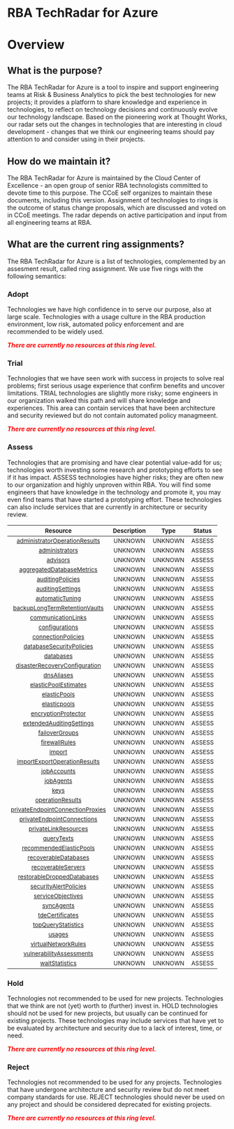 
RBA TechRadar for Azure
=======================

# Overview

## What is the purpose?


The RBA TechRadar for Azure is a tool to inspire and support engineering teams at Risk & Business Analytics to pick the best technologies for new projects; it provides a platform to share knowledge and experience in technologies, to reflect on technology decisions and continuously evolve our technology landscape.  Based on the pioneering work at Thought Works, our radar sets out the changes in technologies that are interesting in cloud development - changes that we think our engineering teams should pay attention to and consider using in their projects.
## How do we maintain it?


The RBA TechRadar for Azure is maintained by the Cloud Center of Excellence - an open group of senior RBA technologists committed to devote time to this purpose.  The CCoE self organizes to maintain these documents, including this version.  Assignment of technologies to rings is the outcome of status change proposals, which are discussed and voted on in CCoE meetings.  The radar depends on active participation and input from all engineering teams at RBA.
## What are the current ring assignments?


The RBA TechRadar for Azure is a list of technologies, complemented by an assesment result, called ring assignment.  We use five rings with the following semantics:
### Adopt


Technologies we have high confidence in to serve our purpose, also at large scale.  Technologies with a usage culture in the RBA production environment, low risk, automated policy enforcement and are recommended to be widely used.  
  
***<font color="red"> There are currently no resources at this ring level. </font>***
### Trial


Technologies that we have seen work with success in projects to solve real problems;  first serious usage experience that confirm benefits and uncover limitations.  TRIAL technologies are slightly more risky; some engineers in our organization walked this path and will share knowledge and experiences.  This area can contain services that have been architecture and security reviewed but do not contain automated policy managmeent.  
  
***<font color="red"> There are currently no resources at this ring level. </font>***
### Assess


Technologies that are promising and have clear potential value-add for us; technologies worth investing some research and prototyping efforts to see if it has impact.  ASSESS technologies have higher risks;  they are often new to our organization and highly unproven within RBA.  You will find some engineers that have knowledge in the technology and promote it, you may even find teams that have started a prototyping effort.  These technologies can also include services that are currently in architecture or security review.  

|<sub>Resource</sub>|<sub>Description</sub>|<sub>Type</sub>|<sub>Status</sub>|
| :---: | :---: | :---: | :---: |
|<sub>[administratorOperationResults](https://github.com/openrba/python-azure-techradar/tree/master/Microsoft.Batch/servers/administratorOperationResults)</sub>|<sub>UNKNOWN</sub>|<sub>UNKNOWN</sub>|<sub>ASSESS</sub>|
|<sub>[administrators](https://github.com/openrba/python-azure-techradar/tree/master/Microsoft.Batch/servers/administrators)</sub>|<sub>UNKNOWN</sub>|<sub>UNKNOWN</sub>|<sub>ASSESS</sub>|
|<sub>[advisors](https://github.com/openrba/python-azure-techradar/tree/master/Microsoft.Batch/servers/advisors)</sub>|<sub>UNKNOWN</sub>|<sub>UNKNOWN</sub>|<sub>ASSESS</sub>|
|<sub>[aggregatedDatabaseMetrics](https://github.com/openrba/python-azure-techradar/tree/master/Microsoft.Batch/servers/aggregatedDatabaseMetrics)</sub>|<sub>UNKNOWN</sub>|<sub>UNKNOWN</sub>|<sub>ASSESS</sub>|
|<sub>[auditingPolicies](https://github.com/openrba/python-azure-techradar/tree/master/Microsoft.Batch/servers/auditingPolicies)</sub>|<sub>UNKNOWN</sub>|<sub>UNKNOWN</sub>|<sub>ASSESS</sub>|
|<sub>[auditingSettings](https://github.com/openrba/python-azure-techradar/tree/master/Microsoft.Batch/servers/auditingSettings)</sub>|<sub>UNKNOWN</sub>|<sub>UNKNOWN</sub>|<sub>ASSESS</sub>|
|<sub>[automaticTuning](https://github.com/openrba/python-azure-techradar/tree/master/Microsoft.Batch/servers/automaticTuning)</sub>|<sub>UNKNOWN</sub>|<sub>UNKNOWN</sub>|<sub>ASSESS</sub>|
|<sub>[backupLongTermRetentionVaults](https://github.com/openrba/python-azure-techradar/tree/master/Microsoft.Batch/servers/backupLongTermRetentionVaults)</sub>|<sub>UNKNOWN</sub>|<sub>UNKNOWN</sub>|<sub>ASSESS</sub>|
|<sub>[communicationLinks](https://github.com/openrba/python-azure-techradar/tree/master/Microsoft.Batch/servers/communicationLinks)</sub>|<sub>UNKNOWN</sub>|<sub>UNKNOWN</sub>|<sub>ASSESS</sub>|
|<sub>[configurations](https://github.com/openrba/python-azure-techradar/tree/master/Microsoft.Batch/servers/configurations)</sub>|<sub>UNKNOWN</sub>|<sub>UNKNOWN</sub>|<sub>ASSESS</sub>|
|<sub>[connectionPolicies](https://github.com/openrba/python-azure-techradar/tree/master/Microsoft.Batch/servers/connectionPolicies)</sub>|<sub>UNKNOWN</sub>|<sub>UNKNOWN</sub>|<sub>ASSESS</sub>|
|<sub>[databaseSecurityPolicies](https://github.com/openrba/python-azure-techradar/tree/master/Microsoft.Batch/servers/databaseSecurityPolicies)</sub>|<sub>UNKNOWN</sub>|<sub>UNKNOWN</sub>|<sub>ASSESS</sub>|
|<sub>[databases](https://github.com/openrba/python-azure-techradar/tree/master/Microsoft.Batch/servers/databases)</sub>|<sub>UNKNOWN</sub>|<sub>UNKNOWN</sub>|<sub>ASSESS</sub>|
|<sub>[disasterRecoveryConfiguration](https://github.com/openrba/python-azure-techradar/tree/master/Microsoft.Batch/servers/disasterRecoveryConfiguration)</sub>|<sub>UNKNOWN</sub>|<sub>UNKNOWN</sub>|<sub>ASSESS</sub>|
|<sub>[dnsAliases](https://github.com/openrba/python-azure-techradar/tree/master/Microsoft.Batch/servers/dnsAliases)</sub>|<sub>UNKNOWN</sub>|<sub>UNKNOWN</sub>|<sub>ASSESS</sub>|
|<sub>[elasticPoolEstimates](https://github.com/openrba/python-azure-techradar/tree/master/Microsoft.Batch/servers/elasticPoolEstimates)</sub>|<sub>UNKNOWN</sub>|<sub>UNKNOWN</sub>|<sub>ASSESS</sub>|
|<sub>[elasticPools](https://github.com/openrba/python-azure-techradar/tree/master/Microsoft.Batch/servers/elasticPools)</sub>|<sub>UNKNOWN</sub>|<sub>UNKNOWN</sub>|<sub>ASSESS</sub>|
|<sub>[elasticpools](https://github.com/openrba/python-azure-techradar/tree/master/Microsoft.Batch/servers/elasticpools)</sub>|<sub>UNKNOWN</sub>|<sub>UNKNOWN</sub>|<sub>ASSESS</sub>|
|<sub>[encryptionProtector](https://github.com/openrba/python-azure-techradar/tree/master/Microsoft.Batch/servers/encryptionProtector)</sub>|<sub>UNKNOWN</sub>|<sub>UNKNOWN</sub>|<sub>ASSESS</sub>|
|<sub>[extendedAuditingSettings](https://github.com/openrba/python-azure-techradar/tree/master/Microsoft.Batch/servers/extendedAuditingSettings)</sub>|<sub>UNKNOWN</sub>|<sub>UNKNOWN</sub>|<sub>ASSESS</sub>|
|<sub>[failoverGroups](https://github.com/openrba/python-azure-techradar/tree/master/Microsoft.Batch/servers/failoverGroups)</sub>|<sub>UNKNOWN</sub>|<sub>UNKNOWN</sub>|<sub>ASSESS</sub>|
|<sub>[firewallRules](https://github.com/openrba/python-azure-techradar/tree/master/Microsoft.Batch/servers/firewallRules)</sub>|<sub>UNKNOWN</sub>|<sub>UNKNOWN</sub>|<sub>ASSESS</sub>|
|<sub>[import](https://github.com/openrba/python-azure-techradar/tree/master/Microsoft.Batch/servers/import)</sub>|<sub>UNKNOWN</sub>|<sub>UNKNOWN</sub>|<sub>ASSESS</sub>|
|<sub>[importExportOperationResults](https://github.com/openrba/python-azure-techradar/tree/master/Microsoft.Batch/servers/importExportOperationResults)</sub>|<sub>UNKNOWN</sub>|<sub>UNKNOWN</sub>|<sub>ASSESS</sub>|
|<sub>[jobAccounts](https://github.com/openrba/python-azure-techradar/tree/master/Microsoft.Batch/servers/jobAccounts)</sub>|<sub>UNKNOWN</sub>|<sub>UNKNOWN</sub>|<sub>ASSESS</sub>|
|<sub>[jobAgents](https://github.com/openrba/python-azure-techradar/tree/master/Microsoft.Batch/servers/jobAgents)</sub>|<sub>UNKNOWN</sub>|<sub>UNKNOWN</sub>|<sub>ASSESS</sub>|
|<sub>[keys](https://github.com/openrba/python-azure-techradar/tree/master/Microsoft.Batch/servers/keys)</sub>|<sub>UNKNOWN</sub>|<sub>UNKNOWN</sub>|<sub>ASSESS</sub>|
|<sub>[operationResults](https://github.com/openrba/python-azure-techradar/tree/master/Microsoft.Batch/servers/operationResults)</sub>|<sub>UNKNOWN</sub>|<sub>UNKNOWN</sub>|<sub>ASSESS</sub>|
|<sub>[privateEndpointConnectionProxies](https://github.com/openrba/python-azure-techradar/tree/master/Microsoft.Batch/servers/privateEndpointConnectionProxies)</sub>|<sub>UNKNOWN</sub>|<sub>UNKNOWN</sub>|<sub>ASSESS</sub>|
|<sub>[privateEndpointConnections](https://github.com/openrba/python-azure-techradar/tree/master/Microsoft.Batch/servers/privateEndpointConnections)</sub>|<sub>UNKNOWN</sub>|<sub>UNKNOWN</sub>|<sub>ASSESS</sub>|
|<sub>[privateLinkResources](https://github.com/openrba/python-azure-techradar/tree/master/Microsoft.Batch/servers/privateLinkResources)</sub>|<sub>UNKNOWN</sub>|<sub>UNKNOWN</sub>|<sub>ASSESS</sub>|
|<sub>[queryTexts](https://github.com/openrba/python-azure-techradar/tree/master/Microsoft.Batch/servers/queryTexts)</sub>|<sub>UNKNOWN</sub>|<sub>UNKNOWN</sub>|<sub>ASSESS</sub>|
|<sub>[recommendedElasticPools](https://github.com/openrba/python-azure-techradar/tree/master/Microsoft.Batch/servers/recommendedElasticPools)</sub>|<sub>UNKNOWN</sub>|<sub>UNKNOWN</sub>|<sub>ASSESS</sub>|
|<sub>[recoverableDatabases](https://github.com/openrba/python-azure-techradar/tree/master/Microsoft.Batch/servers/recoverableDatabases)</sub>|<sub>UNKNOWN</sub>|<sub>UNKNOWN</sub>|<sub>ASSESS</sub>|
|<sub>[recoverableServers](https://github.com/openrba/python-azure-techradar/tree/master/Microsoft.Batch/servers/recoverableServers)</sub>|<sub>UNKNOWN</sub>|<sub>UNKNOWN</sub>|<sub>ASSESS</sub>|
|<sub>[restorableDroppedDatabases](https://github.com/openrba/python-azure-techradar/tree/master/Microsoft.Batch/servers/restorableDroppedDatabases)</sub>|<sub>UNKNOWN</sub>|<sub>UNKNOWN</sub>|<sub>ASSESS</sub>|
|<sub>[securityAlertPolicies](https://github.com/openrba/python-azure-techradar/tree/master/Microsoft.Batch/servers/securityAlertPolicies)</sub>|<sub>UNKNOWN</sub>|<sub>UNKNOWN</sub>|<sub>ASSESS</sub>|
|<sub>[serviceObjectives](https://github.com/openrba/python-azure-techradar/tree/master/Microsoft.Batch/servers/serviceObjectives)</sub>|<sub>UNKNOWN</sub>|<sub>UNKNOWN</sub>|<sub>ASSESS</sub>|
|<sub>[syncAgents](https://github.com/openrba/python-azure-techradar/tree/master/Microsoft.Batch/servers/syncAgents)</sub>|<sub>UNKNOWN</sub>|<sub>UNKNOWN</sub>|<sub>ASSESS</sub>|
|<sub>[tdeCertificates](https://github.com/openrba/python-azure-techradar/tree/master/Microsoft.Batch/servers/tdeCertificates)</sub>|<sub>UNKNOWN</sub>|<sub>UNKNOWN</sub>|<sub>ASSESS</sub>|
|<sub>[topQueryStatistics](https://github.com/openrba/python-azure-techradar/tree/master/Microsoft.Batch/servers/topQueryStatistics)</sub>|<sub>UNKNOWN</sub>|<sub>UNKNOWN</sub>|<sub>ASSESS</sub>|
|<sub>[usages](https://github.com/openrba/python-azure-techradar/tree/master/Microsoft.Batch/servers/usages)</sub>|<sub>UNKNOWN</sub>|<sub>UNKNOWN</sub>|<sub>ASSESS</sub>|
|<sub>[virtualNetworkRules](https://github.com/openrba/python-azure-techradar/tree/master/Microsoft.Batch/servers/virtualNetworkRules)</sub>|<sub>UNKNOWN</sub>|<sub>UNKNOWN</sub>|<sub>ASSESS</sub>|
|<sub>[vulnerabilityAssessments](https://github.com/openrba/python-azure-techradar/tree/master/Microsoft.Batch/servers/vulnerabilityAssessments)</sub>|<sub>UNKNOWN</sub>|<sub>UNKNOWN</sub>|<sub>ASSESS</sub>|
|<sub>[waitStatistics](https://github.com/openrba/python-azure-techradar/tree/master/Microsoft.Batch/servers/waitStatistics)</sub>|<sub>UNKNOWN</sub>|<sub>UNKNOWN</sub>|<sub>ASSESS</sub>|

### Hold


Technologies not recommended to be used for new projects. Technologies that we think are not (yet) worth to (further) invest in.  HOLD technologies should not be used for new projects, but usually can be continued for existing projects.  These technologies may include services that have yet to be evaluated by architecture and security due to a lack of interest, time, or need.  
  
***<font color="red"> There are currently no resources at this ring level. </font>***
### Reject


Technologies not recommended to be used for any projects. Technologies that have undergone architecture and security review but do not meet company standards for use.  REJECT technologies should never be used on any project and should be considered deprecated for existing projects.  
  
***<font color="red"> There are currently no resources at this ring level. </font>***
